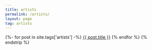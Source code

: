 ```yaml
---
title: artists
permalink: /artists/
layout: page
tag: artists
---
```


{%- for post in site.tags['artists'] -%}
<a class="post-link" href="{{ post.url }}">{{ post.title }}</a>
{% endfor %}
{% endstrip %}
